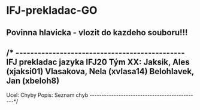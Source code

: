 # IFJ-prekladac-GO
## Povinna hlavicka - vlozit do kazdeho souboru!!!
/* ----------------------------------------------
	  IFJ prekladac jazyka IFJ20
	Tým XX:
		Jaksik, Ales (xjaksi01)
		Vlasakova, Nela (xvlasa14)
		Belohlavek, Jan (xbeloh8)
-------------------------------------------------
 Ucel: Chyby
 Popis:  Seznam chyb
 ----------------------------------------------*/
